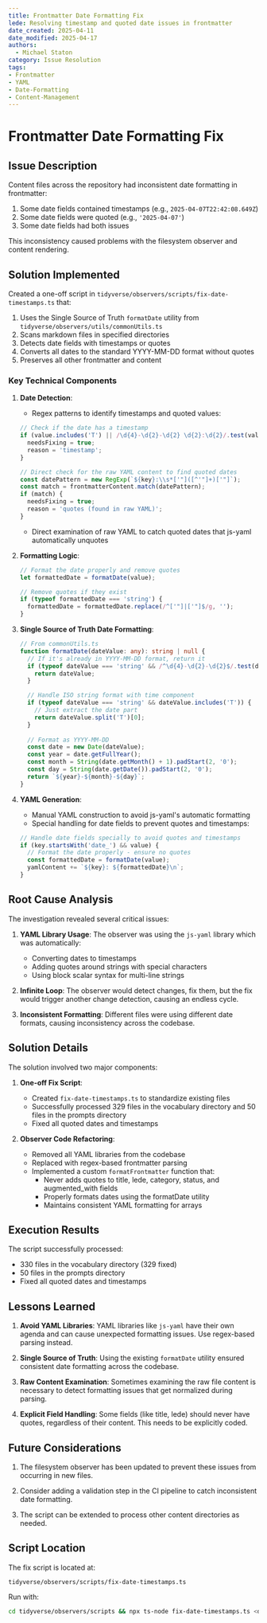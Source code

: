 ```yaml
---
title: Frontmatter Date Formatting Fix
lede: Resolving timestamp and quoted date issues in frontmatter
date_created: 2025-04-11
date_modified: 2025-04-17
authors:
  - Michael Staton
category: Issue Resolution
tags: 
- Frontmatter
- YAML
- Date-Formatting
- Content-Management
---
```


# Frontmatter Date Formatting Fix

## Issue Description

Content files across the repository had inconsistent date formatting in frontmatter:
1. Some date fields contained timestamps (e.g., `2025-04-07T22:42:08.649Z`)
2. Some date fields were quoted (e.g., `'2025-04-07'`)
3. Some date fields had both issues

This inconsistency caused problems with the filesystem observer and content rendering.

## Solution Implemented

Created a one-off script in `tidyverse/observers/scripts/fix-date-timestamps.ts` that:

1. Uses the Single Source of Truth `formatDate` utility from `tidyverse/observers/utils/commonUtils.ts`
2. Scans markdown files in specified directories
3. Detects date fields with timestamps or quotes
4. Converts all dates to the standard YYYY-MM-DD format without quotes
5. Preserves all other frontmatter and content

### Key Technical Components

1. **Date Detection**: 
   - Regex patterns to identify timestamps and quoted values:
   ```typescript
   // Check if the date has a timestamp
   if (value.includes('T') || /\d{4}-\d{2}-\d{2} \d{2}:\d{2}/.test(value)) {
     needsFixing = true;
     reason = 'timestamp';
   }
   
   // Direct check for the raw YAML content to find quoted dates
   const datePattern = new RegExp(`${key}:\\s*['"]([^'"]+)['"]`);
   const match = frontmatterContent.match(datePattern);
   if (match) {
     needsFixing = true;
     reason = 'quotes (found in raw YAML)';
   }
   ```
   - Direct examination of raw YAML to catch quoted dates that js-yaml automatically unquotes

2. **Formatting Logic**:
   ```typescript
   // Format the date properly and remove quotes
   let formattedDate = formatDate(value);
   
   // Remove quotes if they exist
   if (typeof formattedDate === 'string') {
     formattedDate = formattedDate.replace(/^['"]|['"]$/g, '');
   }
   ```

3. **Single Source of Truth Date Formatting**:
   ```typescript
   // From commonUtils.ts
   function formatDate(dateValue: any): string | null {
     // If it's already in YYYY-MM-DD format, return it
     if (typeof dateValue === 'string' && /^\d{4}-\d{2}-\d{2}$/.test(dateValue)) {
       return dateValue;
     }

     // Handle ISO string format with time component
     if (typeof dateValue === 'string' && dateValue.includes('T')) {
       // Just extract the date part
       return dateValue.split('T')[0];
     }
     
     // Format as YYYY-MM-DD
     const date = new Date(dateValue);
     const year = date.getFullYear();
     const month = String(date.getMonth() + 1).padStart(2, '0');
     const day = String(date.getDate()).padStart(2, '0');
     return `${year}-${month}-${day}`;
   }
   ```

4. **YAML Generation**:
   - Manual YAML construction to avoid js-yaml's automatic formatting
   - Special handling for date fields to prevent quotes and timestamps:
   ```typescript
   // Handle date fields specially to avoid quotes and timestamps
   if (key.startsWith('date_') && value) {
     // Format the date properly - ensure no quotes
     const formattedDate = formatDate(value);
     yamlContent += `${key}: ${formattedDate}\n`;
   }
   ```

## Root Cause Analysis

The investigation revealed several critical issues:

1. **YAML Library Usage**: The observer was using the `js-yaml` library which was automatically:
   - Converting dates to timestamps
   - Adding quotes around strings with special characters
   - Using block scalar syntax for multi-line strings

2. **Infinite Loop**: The observer would detect changes, fix them, but the fix would trigger another change detection, causing an endless cycle.

3. **Inconsistent Formatting**: Different files were using different date formats, causing inconsistency across the codebase.

## Solution Details

The solution involved two major components:

1. **One-off Fix Script**:
   - Created `fix-date-timestamps.ts` to standardize existing files
   - Successfully processed 329 files in the vocabulary directory and 50 files in the prompts directory
   - Fixed all quoted dates and timestamps

2. **Observer Code Refactoring**:
   - Removed all YAML libraries from the codebase
   - Replaced with regex-based frontmatter parsing
   - Implemented a custom `formatFrontmatter` function that:
     - Never adds quotes to title, lede, category, status, and augmented_with fields
     - Properly formats dates using the formatDate utility
     - Maintains consistent YAML formatting for arrays

## Execution Results

The script successfully processed:
- 330 files in the vocabulary directory (329 fixed)
- 50 files in the prompts directory
- Fixed all quoted dates and timestamps

## Lessons Learned

1. **Avoid YAML Libraries**: YAML libraries like `js-yaml` have their own agenda and can cause unexpected formatting issues. Use regex-based parsing instead.

2. **Single Source of Truth**: Using the existing `formatDate` utility ensured consistent date formatting across the codebase.

3. **Raw Content Examination**: Sometimes examining the raw file content is necessary to detect formatting issues that get normalized during parsing.

4. **Explicit Field Handling**: Some fields (like title, lede) should never have quotes, regardless of their content. This needs to be explicitly coded.

## Future Considerations

1. The filesystem observer has been updated to prevent these issues from occurring in new files.

2. Consider adding a validation step in the CI pipeline to catch inconsistent date formatting.

3. The script can be extended to process other content directories as needed.

## Script Location

The fix script is located at:
```
tidyverse/observers/scripts/fix-date-timestamps.ts
```

Run with:
```bash
cd tidyverse/observers/scripts && npx ts-node fix-date-timestamps.ts <directory-path>
